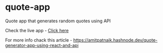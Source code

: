 # quote-app
Quote app that generates random quotes using API 

Check the live app - [Click here](https://quote-app-amit-45.vercel.app/)

For more info chack this article - https://amitpatnaik.hashnode.dev/quote-generator-app-using-react-and-api
